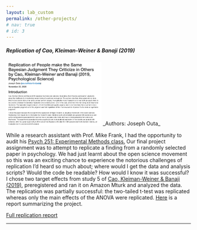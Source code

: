 ```yaml
---
layout: lab_custom
permalink: /other-projects/
# nav: true
# id: 3
---
```


##### __Replication of Cao, Kleiman-Weiner & Banaji (2019)__
<img class="fig" src="/images/projects/proj-replication.png" width="260">
_Authors: Joseph Outa_

While a research assistant with Prof. Mike Frank, I had the opportunity to audit his <a href = "https://explorecourses.stanford.edu/search?academicYear=20182019&filter-coursestatus-Active=on&q=PSYCH%20251%3A%20Experimental%20Methods&view=catalog#:~:text=Graduate%20laboratory%20class%20in%20experimental,the%20ethical%20conduct%20of%20research.">Psych 251: Experimental Methods class.</a> Our final project assignment was to attempt to replicate a finding from a randomly selected paper in psychology. We had just learnt about the open science movement so this was an exciting chance to experience the notorious challenges of replication I’d heard so much about; where would I get the data and analysis scripts? Would the code be readable? How would I know it was successful? I chose two target effects from study 5 of <a  href = "https://journals.sagepub.com/doi/full/10.1177/0956797618805750">Cao, Kleiman-Weiner & Banaji (2019)</a>, preregistered and ran it on Amazon Mturk and analyzed the data. The replication was partially successful: the two-tailed t-test was replicated whereas only the main effects of the ANOVA were replicated. <a href = "https://rpubs.com/joouta/700018">Here</a> is a report summarizing the project. 

<a href = "https://rpubs.com/joouta/700018">Full replication report</a>

---
